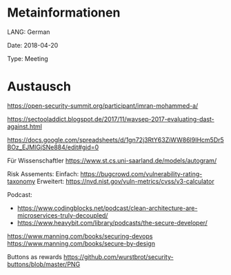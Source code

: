 # Metainformationen
LANG: German 

Date: 2018-04-20

Type: Meeting

# Austausch
https://open-security-summit.org/participant/imran-mohammed-a/

https://sectooladdict.blogspot.de/2017/11/wavsep-2017-evaluating-dast-against.html

https://docs.google.com/spreadsheets/d/1gn72j3RtY63ZiWW86l9IHcm5Dr5BOz_EJMlGjSNe884/edit#gid=0

Für Wissenschaftler https://www.st.cs.uni-saarland.de/models/autogram/

Risk Assements:
Einfach: https://bugcrowd.com/vulnerability-rating-taxonomy
Erweitert: https://nvd.nist.gov/vuln-metrics/cvss/v3-calculator

Podcast:
- https://www.codingblocks.net/podcast/clean-architecture-are-microservices-truly-decoupled/
- https://www.heavybit.com/library/podcasts/the-secure-developer/

https://www.manning.com/books/securing-devops
https://www.manning.com/books/secure-by-design

Buttons as rewards https://github.com/wurstbrot/security-buttons/blob/master/PNG
